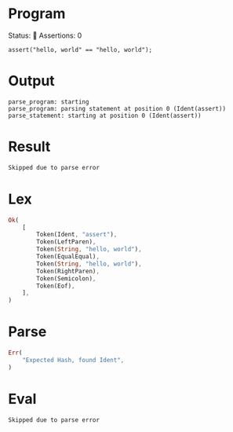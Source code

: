 # Program
Status: 🔴
Assertions: 0

```rustleaf
assert("hello, world" == "hello, world");
```

# Output
```
parse_program: starting
parse_program: parsing statement at position 0 (Ident(assert))
parse_statement: starting at position 0 (Ident(assert))
```

# Result
```rust
Skipped due to parse error
```

# Lex
```rust
Ok(
    [
        Token(Ident, "assert"),
        Token(LeftParen),
        Token(String, "hello, world"),
        Token(EqualEqual),
        Token(String, "hello, world"),
        Token(RightParen),
        Token(Semicolon),
        Token(Eof),
    ],
)
```

# Parse
```rust
Err(
    "Expected Hash, found Ident",
)
```

# Eval
```rust
Skipped due to parse error
```